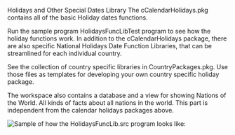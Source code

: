 Holidays and Other Special Dates Library
The cCalendarHolidays.pkg contains all of the basic Holiday dates functions. 

Run the sample program HolidaysFuncLibTest program to see how the holiday functions work.
In addition to the cCalendarHolidays package, there are also specific National Holidays Date Function Libraries, that can be streamlined for each individual country. 

See the collection of country specific libraries in CountryPackages.pkg. Use those files as templates for developing your own country specific holiday package.

The workspace also contains a database and a view for showing Nations of the World. All kinds of facts about all nations in the world. This part is independent from the calendar holidays packages above.

![Sample of how the HolidaysFuncLib.src program looks like:](Bitmaps/HolidaysFuncLibTest.png.png)
